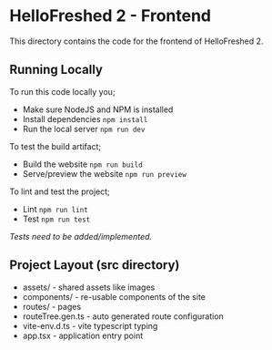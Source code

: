 # HelloFreshed 2 - Frontend

This directory contains the code for the frontend of HelloFreshed 2.

## Running Locally

To run this code locally you;

* Make sure NodeJS and NPM is installed
* Install dependencies `npm install`
* Run the local server `npm run dev`

To test the build artifact;

* Build the website `npm run build`
* Serve/preview the website `npm run preview`

To lint and test the project;

* Lint `npm run lint`
* Test `npm run test`

*Tests need to be added/implemented.*

## Project Layout (src directory)

* assets/ - shared assets like images
* components/ - re-usable components of the site
* routes/ - pages
* routeTree.gen.ts - auto generated route configuration
* vite-env.d.ts - vite typescript typing
* app.tsx - application entry point